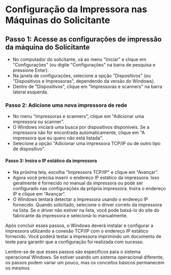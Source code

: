 # Configuração da Impressora nas Máquinas do Solicitante

## Passo 1: Acesse as configurações de impressão da máquina do Solicitante

- No computador do solicitante, vá ao menu "Iniciar" e clique em "Configurações" (ou digite "Configurações" na barra de pesquisa e pressione Enter).
- Na janela de configurações, selecione a opção "Dispositivos" (ou "Dispositivos e Impressoras", dependendo da versão do Windows).
- Dentro de "Dispositivos", clique em "Impressoras e scanners" na barra lateral esquerda.

### Passo 2: Adicione uma nova impressora de rede

- No menu "Impressoras e scanners", clique em "Adicionar uma impressora ou scanner".
- O Windows iniciará uma busca por dispositivos disponíveis. Se a impressora não for encontrada automaticamente, clique em "A impressora que eu quero não está listada".
- Selecione a opção "Adicionar uma impressora TCP/IP ou de outro tipo de dispositivo".

#### Passo 3: Insira o IP estático da impressora

- Na próxima tela, escolha "Impressora TCP/IP" e clique em "Avançar".
- Agora você precisa inserir o endereço IP estático da impressora. Isso geralmente é fornecido no manual da impressora ou pode ser configurado nas configurações da própria impressora. Insira o endereço IP e clique em "Avançar".
- O Windows tentará detectar a impressora usando o endereço IP fornecido. Quando solicitado, selecione o driver correto da impressora na lista. Se o driver não estiver na lista, você pode baixá-lo do site do fabricante da impressora e selecioná-lo manualmente.

Após concluir esses passos, o Windows deverá instalar e configurar a impressora utilizando a conexão TCP/IP com o endereço IP estático fornecido. Você poderá testar a impressora imprimindo um documento de teste para garantir que a configuração foi realizada com sucesso.

Lembre-se de que esses passos são específicos para o sistema operacional Windows. Se estiver usando um sistema operacional diferente, os passos podem variar um pouco, mas os conceitos básicos permanecem os mesmos
